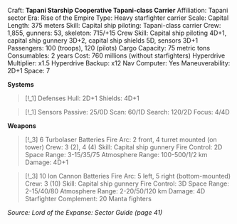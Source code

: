 Craft: **Tapani Starship Cooperative Tapani-class Carrier**
Affiliation: Tapani sector
Era: Rise of the Empire
Type: Heavy starfighter carrier
Scale: Capital
Length: 375 meters
Skill: Capital ship piloting: Tapani-class carrier
Crew: 1,855, gunners: 53, skeleton: 715/+15
Crew Skill: Capital ship piloting 4D+1, capital ship gunnery
3D+2, capital ship shields 5D, sensors 3D+1
Passengers: 100 (troops), 120 (pilots)
Cargo Capacity: 75 metric tons
Consumables: 2 years
Cost: 760 millions (without starfighters)
Hyperdrive Multiplier: x1.5
Hyperdrive Backup: x12
Nav Computer: Yes
Maneuverability: 2D+1
Space: 7

**Systems**
> [!_1] Defenses
> Hull: 2D+1
> Shields: 4D+1

> [!_1] Sensors
> Passive: 25/0D
> Scan: 60/1D
> Search: 120/2D
> Focus: 4/4D

**Weapons**
> [!_3] 6 Turbolaser Batteries
> Fire Arc: 2 front, 4 turret mounted (on tower)
> Crew: 3 (2), 4 (4)
> Skill: Capital ship gunnery
> Fire Control: 2D
> Space Range: 3-15/35/75
> Atmosphere Range: 100-500/1/2 km
> Damage: 4D+1

> [!_3] 10 Ion Cannon Batteries
> Fire Arc: 5 left, 5 right (bottom-mounted)
> Crew: 3 (10)
> Skill: Capital ship gunnery
> Fire Control: 3D
> Space Range: 2-15/40/80
> Atmosphere Range: 2-20/50/120 km
> Damage: 4D
> Starfighter Complement: 20 Manta fighters


*Source: Lord of the Expanse: Sector Guide (page 41)*